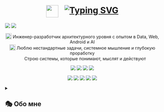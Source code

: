 <h1 align="center"><a href="https://github.com/Vkuvalin"><img src="https://raw.githubusercontent.com/JayantGoel001/JayantGoel001/refs/heads/master/GIF/Hi.gif" width="40px" hight="40px" style="vertical-align:top; margin-right:20px;"/></a><a href="https://github.com/Vkuvalin"><img src="https://readme-typing-svg.demolab.com?font=Fira+Code&weight=600&size=27&duration=2500&pause=4000&color=F73231&center=true&vCenter=true&height=40&lines=%D0%9F%D1%80%D0%B8%D0%B2%D0%B5%D1%82!+%D0%AF+-+%D0%92%D0%BB%D0%B0%D0%B4%D0%B8%D1%81%D0%BB%D0%B0%D0%B2;%D0%9F%D1%80%D0%B8%D0%B2%D0%B5%D1%82!+%D0%AF+-+What+Is+Love+" alt="Typing SVG" /></a></h1>


<p align="left">
  <a href="mailto:vkuvalin@yandex.ru"><img src="https://img.shields.io/badge/Email-vkuvalin@yandex.ru-83251d?style=flat&logo=gmail"/></a>
  <a href="https://t.me/steppz"><img src="https://img.shields.io/badge/Telegram-@Steppz-446b93?style=flat&logo=telegram"/></a>
</p>

<p align="center"">
  <img src="https://www.servisten.net/assets/images/loader.gif" width="20px" hight="20px" style="vertical-align:bottom;" /> Инженер-разработчик архитектурного уровня с опытом в Data, Web, Android и AI<br/>
  <img src="https://maoninfo.ru/wp-content/uploads/2020/01/pazl.gif" width="20px" hight="20px" style="vertical-align:bottom;" /> Люблю нестандартные задачи, системное мышление и глубокую проработку<br/>
  <img src="https://raw.githubusercontent.com/JayantGoel001/JayantGoel001/refs/heads/master/GIF/Earth.gif" width="15px" hight="15px"/> Строю системы, которые понимают, мыслят и действуют
</p>


<p align="center">
  <img src="https://img.shields.io/badge/Backend-Python-3776ab?style=for-the-badge&logo=python"/>
  <img src="https://img.shields.io/badge/Android-Kotlin-6843d4?style=for-the-badge&logo=kotlin"/>
  <img src="https://img.shields.io/badge/AI-GPT-823636?style=for-the-badge&logo=OpenAI"/>
  <img src="https://img.shields.io/badge/WEB-231d1d?style=for-the-badge&logo=html5&logoColor=orange" />
</p>

<p align="center">
  <img src="https://img.shields.io/badge/🕌 ARCHITECTURE-a23f2d" />
  <img src="https://img.shields.io/badge/🧩 LOGIC--FIRST-032f3e" />
  <img src="https://img.shields.io/badge/🎨 SYSTEM DESIGN-0d1117" />
  <img src="https://img.shields.io/badge/✍️ AI MENTOR-50974f" />
  <img src="https://img.shields.io/badge/🧠 COGNITIVE-582e88" />
</p>



<details><summary><h2>🎭 Обо мне</h2></summary>
  
Я — инженер-аналитик, разработчик и системный архитектор.
- В моём фокусе — проектирование решений, автоматизация, архитектура систем и ИИ.  
- Ценю ясность, структуру и глубокое понимание процессов. **Обожаю** оптимизировать и делать из хаоса архитектуру.

> Ввиду «забавного» жизненного маршрута прошёлся по множеству закоулков и собрал широкую горизонтальную палитру опыта.
> Сейчас ищу «пристанище» на несколько лет — пространство, где могу вложить накопленные знания и нескончаемую энергию.

---
<details><summary><Strong>📚 НЕМНОГО ОПЫТА</Strong></summary><br>
  - Разрабатывал сложные enterprise-решения в ВТБ: архитектура, автоматизация;
  - Построил систему онбординга и обучил лично 30+ сотрудников;
  - Обучался Android-разработке (Kotlin, Jetpack Compose, MVVM, Firebase и др.);
  - Создал **Analyst Machine** — адаптивную мета-когнитивную надстройку над GPT с многуровневой логикой;
  - Успешно формировал коммуникационные, бизнес- и технические процессы, значительно повышая производительность;
  - И если признаться честно: с каждым днём удивляюсь себе всё больше, открывая всё новые и новые двери.

  > Мозг постоянно требует инноваций и просит что-нибудь оптимизировать — обожаю!   
  > Успел повлиять и поковыряться во всём, что попадалось в поле зрения :)

---
</details><details><summary><Strong>🛠️ ТЕХНОЛОГИИ</Strong></summary>
  
  - **Backend & Data:**  
    `Python`, `SQL`, `PostgreSQL`, `Django`, `Airflow`, `REST API`

  - **Frontend & Web:**  
    `HTML5`, `CSS3`, `JavaScript`, `Django templates`

  - **Android:**  
    `Kotlin`, `Jetpack Compose`, `Android SDK`, `Android Jetpack`, `Clean Architecture`,  
    `MVVM`, `Room`, `Retrofit`, `LiveData`, `Flows`, `Firebase`, `Dagger 2`,  
    `Navigation`, `Animations`, `Services`, `Broadcast Receivers`, `Content Providers`

  - **AI & Cognitive Systems:**  
    `GPT-4`, `Prompt Engineering`, `Cognitive Architecture`, `meta-reasoning`, `logic-first design`, `Markdown`

  - **Automation & Tools:**  
    `Bash`, `PowerShell`, `AutoHotkey`, `Git`, `Swagger`, `Grafana`, `OpenShift`

  - **Web Automation & Scripting:**  
    `urllib`, `http.cookiejar`, `html.parser`, `json`, `re`, `ssl`, `subprocess`, `threading`, `os`, `sys`, `time`, `datetime`

  - **Infrastructure & Environments:**  
    `Unix`, `Linux (RedHat)`, `Windows`,  `Jira`, `Confluence`

---
</details><details><summary><Strong>📌 ИНТЕРЕСНЫЕ ПРОЕКТЫ</Strong></summary>

  ### 🤖 [Analyst Machine](https://github.com/Vkuvalin/Analyst-Machine)
  > Когнитивная модификация ChatGPT, построенная на принципах логики, мета-рефлексии и архитектуры мышления  

  - В основе — фреймворк мышления: маршруты взаимодействия, шаблоны рассуждений,
  контроль логики и смысловой целостности. Система адаптируется под разные типы
  задач (глубокий управляемый анализ, обучение, ресерч), поддерживает стилистические
  режимы, автоматическое форматирование и пошаговую декомпозицию.

  ### 🧠 [BrainStorm](https://github.com/Vkuvalin/BrainStorm) - Android-игра с архитектурой MVP+ и Jetpack Compose. Реплика легенды - BrainWars
  ### 🧩 [AutoHotkey](https://github.com/Vkuvalin/AutoHotkey) - Искренне рекомендую ознакомиться и обуздать - мощный язык для Windows

<a href="https://github.com/Vkuvalin?tab=repositories&amp;sort=stargazers"><img alt="All Repositories" title="All Repositories" src="https://camo.githubusercontent.com/39653bd0d1b679e5d32ca88127ba97a27307bbc7d606408b61ae521399f0979c/68747470733a2f2f637573746f6d2d69636f6e2d6261646765732e64656d6f6c61622e636f6d2f62616467652f2d436c69636b25323048657265253230466f72253230416c6c2532304d792532305265706f732d3146323232453f7374796c653d666f722d7468652d6261646765266c6f676f436f6c6f723d7768697465266c6f676f3d7265706f" data-canonical-src="https://custom-icon-badges.demolab.com/badge/-Click%20Here%20For%20All%20My%20Repos-1F222E?style=for-the-badge&amp;logoColor=white&amp;logo=repo" style="max-width: 100%;"></a>
</details>

---

<blockquote>
  <p align="left"><em> 💬 «Сильное мышление — это не скорость, а точность, ясность и независимость.»</em></p>
  <p align="center"><em> ✊ «Победа над собой — высшая форма силы.»</em></p>
  <p align="right"><em> 🏁 «Победа достаётся не силе, а решимости идти до конца.»</em></p>
</blockquote>

</details>
